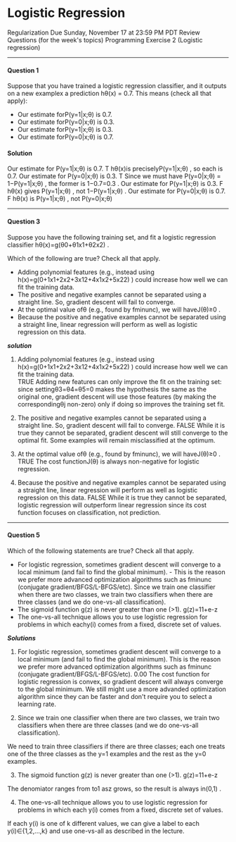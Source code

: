 Logistic Regression
======================================

Regularization
Due Sunday, November 17 at 23:59 PM PDT
Review Questions (for the week's topics)
Programming Exercise 2 
(Logistic regression)


------------------------------------------------------------------------
#### Question 1

Suppose that you have trained a logistic regression classifier, and it outputs on a new examplex a prediction hθ(x) = 0.7.
This means (check all that apply): 

- Our estimate forP(y=1|x;θ) is 0.7.
- Our estimate forP(y=0|x;θ) is 0.3.
- Our estimate forP(y=1|x;θ) is 0.3.
- Our estimate forP(y=0|x;θ) is 0.7.
 
#### Solution
 
Our estimate for P(y=1|x;θ) is 0.7.  T  hθ(x)is preciselyP(y=1|x;θ) , so each is 0.7.
Our estimate for P(y=0|x;θ) is 0.3.  T  Since we must have P(y=0|x;θ) = 1−P(y=1|x;θ) , the former is 1−0.7=0.3 .
Our estimate for P(y=1|x;θ) is 0.3.  F  hθ(x) gives P(y=1|x;θ) , not 1−P(y=1|x;θ) . 
Our estimate for P(y=0|x;θ) is 0.7.  F  hθ(x) is P(y=1|x;θ) , not P(y=0|x;θ) 

--------------------------------------------------
#### Question 3
 
Suppose you have the following training set, and fit a logistic regression classifier hθ(x)=g(θ0+θ1x1+θ2x2) .
  
Which of the following are true? Check all that apply. 
 
- Adding polynomial features (e.g., instead using h(x)=g(0+1x1+2x2+3x12+4x1x2+5x22) ) could increase how well we can fit the training data.  
- The positive and negative examples cannot be separated using a straight line. So, gradient descent will fail to converge.
- At the optimal value ofθ (e.g., found by fminunc), we will haveJ(θ)≥0 . 
- Because the positive and negative examples cannot be separated using a straight line, linear regression will perform as well as logistic regression on this data.
 
***solution***
 
1) Adding polynomial features (e.g., instead using h(x)=g(0+1x1+2x2+3x12+4x1x2+5x22) ) could increase how well we can fit the training data.  
TRUE
Adding new features can only improve the fit on the training set: since settingθ3=θ4=θ5=0 makes the hypothesis the same as the original one, gradient descent will use those features (by making the correspondingθj non-zero) only if doing so improves the training set fit. 
 
2) The positive and negative examples cannot be separated using a straight line. So, gradient descent will fail to converge. 
FALSE
While it is true they cannot be separated, gradient descent will still converge to the optimal fit. Some examples will remain misclassified at the optimum. 
 
3) At the optimal value ofθ (e.g., found by fminunc), we will haveJ(θ)≥0 . 
TRUE
The cost functionJ(θ) is always non-negative for logistic regression. 
 
4) Because the positive and negative examples cannot be separated using a straight line, linear regression will perform as well as logistic regression on this data. 
FALSE
While it is true they cannot be separated, logistic regression will outperform linear regression since its cost function focuses on classification, not prediction. 
 
------------------------------------------------------------------
#### Question 5
Which of the following statements are true? Check all that apply.
- For logistic regression, sometimes gradient descent will converge to a local minimum (and fail to find the global minimum). - This is the reason we prefer more advanced optimization algorithms such as fminunc (conjugate gradient/BFGS/L-BFGS/etc).
 Since we train one classifier when there are two classes, we train two classifiers when there are three classes (and we do one-vs-all classification).
- The sigmoid function g(z) is never greater than one (>1). g(z)=11+e-z
- The one-vs-all technique allows you to use logistic regression for problems in which eachy(i) comes from a fixed, discrete set of values.

***Solutions***
1) For logistic regression, sometimes gradient descent will converge to a local minimum (and fail to find the global minimum). This is the reason we prefer more advanced optimization algorithms such as fminunc (conjugate gradient/BFGS/L-BFGS/etc).  0.00
The cost function for logistic regression is convex, so gradient descent will always converge to the global minimum. We still might use a more advanded optimization algorithm since they can be faster and don't require you to select a learning rate. 

2) Since we train one classifier when there are two classes, we train two classifiers when there are three classes (and we do one-vs-all classification).  

We need to train three classifiers if there are three classes; each one treats one of the three classes as the y=1 examples and the rest as the y=0 examples. 

3) The sigmoid function g(z) is never greater than one (>1). g(z)=11+e-z  
 
The denomiator ranges from  to1 asz grows, so the result is always in(0,1) . 

4) The one-vs-all technique allows you to use logistic regression for problems in which each y(i) comes from a fixed, discrete set of values. 

If each y(i) is one of k different values, we can give a label to each y(i)∈{1,2,…,k} and use one-vs-all as described in the lecture. 

